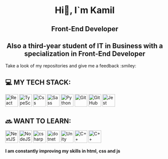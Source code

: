 <h1 align="center">Hi👋, I`m Kamil</h1>
<h2 align="center">Front-End Developer</h2>
<h2 align="center">Also a third-year student of IT in Business with a specialization in Front-End Developer</h2>
<p>Take a look of my repositories and give me a feedback :smiley:</p>

## :computer: MY TECH STACK:

<img src="https://github.com/rahuldkjain/github-profile-readme-generator/blob/master/src/images/icons/FrontendDevelopment/reactjs.svg" alt="React" title="React" height="40" width="40"/>  <img src="https://github.com/rahuldkjain/github-profile-readme-generator/blob/master/src/images/icons/ProgrammingLanguages/typescript.svg" alt="TypeScript" title="TypeScript" height="40" width="40"/>  <img src="https://github.com/rahuldkjain/github-profile-readme-generator/blob/master/src/images/icons/FrontendDevelopment/css.svg" alt="Css" title="Css" height="40" width="40"/>  <img src="https://github.com/rahuldkjain/github-profile-readme-generator/blob/master/src/images/icons/FrontendDevelopment/sass.svg" alt="Sass" title="Sass" height="40" width="40"/>  <img src="https://github.com/rahuldkjain/github-profile-readme-generator/blob/master/src/images/icons/ProgrammingLanguages/python.svg" alt="Python" title="Python" height="40" width="40"/>  <img src="https://github.com/rahuldkjain/github-profile-readme-generator/blob/master/src/images/icons/Other/git.svg" alt="Git" title="Git" height="40" width="40"/> <img src="https://github.com/rahuldkjain/github-profile-readme-generator/blob/master/src/images/icons/Social/github.svg" alt="GitHub" title="GitHub" height="40" width="40"/>  <img src="https://github.com/rahuldkjain/github-profile-readme-generator/blob/master/src/images/icons/Testing/jest.svg" alt="Jest" title="Jest" height="40" width="40"/>

## :soon: WANT TO LEARN:

<img src="https://assets.vercel.com/image/upload/v1662130559/nextjs/Icon_dark_background.png" alt="NextJS" title="NextJS" height="40" width="40"/> <img src="https://github.com/rahuldkjain/github-profile-readme-generator/blob/master/src/images/icons/BackendDevelopment/nodejs.svg" alt="NodeJS" title="NodeJS" height="40" width="40"/>  <img src="https://github.com/rahuldkjain/github-profile-readme-generator/blob/master/src/images/icons/ProgrammingLanguages/csharp.svg" alt="csharp" title="Csharp" height="40" width="40"/> <img src="https://github.com/rahuldkjain/github-profile-readme-generator/blob/master/src/images/icons/Framework/dotnet.svg" alt="dotnet" title="dotNET" height="40" width="40"/> <img src="https://github.com/rahuldkjain/github-profile-readme-generator/blob/master/src/images/icons/GameEngines/unity.svg" alt="Unity Engine" title="Unity" height="40" width="40"/>  <img src="https://github.com/rahuldkjain/github-profile-readme-generator/blob/master/src/images/icons/ProgrammingLanguages/cpp.svg" alt="C++" title="Cplusplus" height="40" width="40"/> <img src="https://github.com/rahuldkjain/github-profile-readme-generator/blob/master/src/images/icons/GameEngines/unreal.svg" alt="C++" title="Unreal Engine" height="40" width="40"/>

**<p>I am constantly improving my skills in html, css and js</p>**
